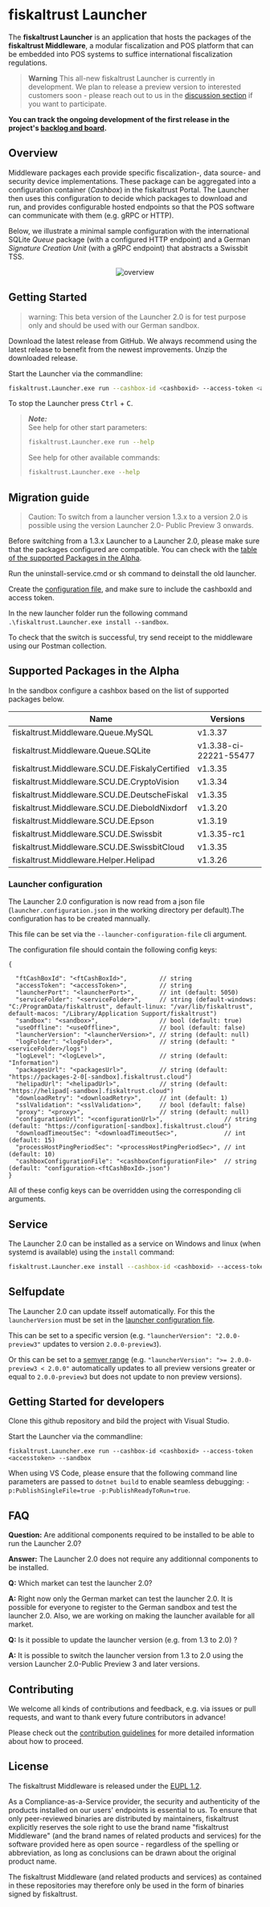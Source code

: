 # fiskaltrust Launcher
The **fiskaltrust Launcher** is an application that hosts the packages of the **fiskaltrust Middleware**, a modular fiscalization and POS platform that can be embedded into POS systems to suffice international fiscalization regulations.

> **Warning** 
>This all-new fiskaltrust Launcher is currently in development. We plan to release a preview version to interested customers soon - please reach out to us in the [discussion section](https://github.com/fiskaltrust/middleware-launcher/discussions) if you want to participate.

**You can track the ongoing development of the first release in the project's [backlog and board](https://github.com/orgs/fiskaltrust/projects/3/).**

## Overview

Middleware packages each provide specific fiscalization-, data source- and security device implementations. These package can be aggregated into a configuration container (_Cashbox_) in the fiskaltrust Portal. The Launcher then uses this configuration to decide which packages to download and run, and provides configurable hosted endpoints so that the POS software can communicate with them (e.g. gRPC or HTTP).

Below, we illustrate a minimal sample configuration with the international SQLite _Queue_ package (with a configured HTTP endpoint) and a German _Signature Creation Unit_ (with a gRPC endpoint) that abstracts a Swissbit TSS. 

<div align="center">
  <img src="./doc/images/overview.png" alt="overview" />
</div>


## Getting Started

> warning: This beta version  of the Launcher 2.0 is for test purpose only and should be used with our German sandbox.

Download the latest release from GitHub. We always recommend using the latest release to benefit from the newest improvements.
Unzip the downloaded release.

Start the Launcher via the commandline:
```sh
fiskaltrust.Launcher.exe run --cashbox-id <cashboxid> --access-token <accesstoken> --sandbox
```

To stop the Launcher press <kbd>Ctrl</kbd> + <kbd>C</kbd>.

> ***Note:***  
> See help for other start parameters:
> ```sh
> fiskaltrust.Launcher.exe run --help
> ```
> See help for other available commands:
> ```sh
> fiskaltrust.Launcher.exe --help
> ```

## Migration guide

> Caution: To switch from a launcher version 1.3.x to a version 2.0 is possible using the version Launcher 2.0- Public Preview 3 onwards.

Before switching from a 1.3.x Launcher to a Launcher 2.0, please make sure that the packages configured are compatible. You can check with the [table of the supported Packages in the Alpha](#supported-packages-in-the-alpha).

Run the uninstall-service.cmd or sh command to deinstall the old launcher.

Create the [configuration file](#launcher-configuration), and make sure to include the cashboxId and access token. 

In the new launcher folder run the following command `.\fiskaltrust.Launcher.exe install --sandbox`.

To check that the switch is successful, try send receipt to the middleware using our Postman collection.
## Supported Packages in the Alpha

In the sandbox configure a cashbox based on the list of supported packages below.

| Name                                           | Versions               |
| ---------------------------------------------- | ---------------------- |
| fiskaltrust.Middleware.Queue.MySQL             | v1.3.37                |
| fiskaltrust.Middleware.Queue.SQLite            | v1.3.38-ci-22221-55477 |
| fiskaltrust.Middleware.SCU.DE.FiskalyCertified | v1.3.35                |
| fiskaltrust.Middleware.SCU.DE.CryptoVision     | v1.3.34                |
| fiskaltrust.Middleware.SCU.DE.DeutscheFiskal   | v1.3.35                |
| fiskaltrust.Middleware.SCU.DE.DieboldNixdorf   | v1.3.20                |
| fiskaltrust.Middleware.SCU.DE.Epson            | v1.3.19                |
| fiskaltrust.Middleware.SCU.DE.Swissbit         | v1.3.35-rc1            |
| fiskaltrust.Middleware.SCU.DE.SwissbitCloud    | v1.3.35                |
| fiskaltrust.Middleware.Helper.Helipad          | v1.3.26                |

### Launcher configuration

The Launcher 2.0 configuration is now read from a json file (`launcher.configuration.json` in the working directory per default).The configuration has to be created mannually.

This file can be set via the `--launcher-configuration-file` cli argument.

The configuration file should contain the following config keys:
```jsonc
{
  
  "ftCashBoxId": "<ftCashBoxId>",         // string
  "accessToken": "<accessToken>",         // string
  "launcherPort": "<launcherPort>",       // int (default: 5050)
  "serviceFolder": "<serviceFolder>",     // string (default-windows: "C:/ProgramData/fiskaltrust", default-linux: "/var/lib/fiskaltrust", default-macos: "/Library/Application Support/fiskaltrust")
  "sandbox": "<sandbox>",                 // bool (default: true)
  "useOffline": "<useOffline>",           // bool (default: false)
  "launcherVersion": "<launcherVersion>", // string (default: null)
  "logFolder": "<logFolder>",             // string (default: "<serviceFolder>/logs")
  "logLevel": "<logLevel>",               // string (default: "Information")
  "packagesUrl": "<packagesUrl>",         // string (default: "https://packages-2-0[-sandbox].fiskaltrust.cloud")
  "helipadUrl": "<helipadUrl>",           // string (default: "https://helipad[-sandbox].fiskaltrust.cloud")
  "downloadRetry": "<downloadRetry>",     // int (default: 1)
  "sslValidation": "<sslValidation>",     // bool (default: false)
  "proxy": "<proxy>",                     // string (default: null)
  "configurationUrl": "<configurationUrl>",                 // string (default: "https://configuration[-sandbox].fiskaltrust.cloud")
  "downloadTimeoutSec": "<downloadTimeoutSec>",             // int (default: 15)
  "processHostPingPeriodSec": "<processHostPingPeriodSec>", // int (default: 10)
  "cashboxConfigurationFile": "<cashboxConfigurationFile>"  // string (default: "configuration-<ftCashBoxId>.json")
}
```
All of these config keys can be overridden using the corresponding cli arguments.

## Service

The Launcher 2.0 can be installed as a service on Windows and linux (when systemd is available) using the `install` command:
```sh
fiskaltrust.Launcher.exe install --cashbox-id <cashboxid> --access-token <accesstoken> --launcher-configuration-file <launcher-configuration-file>
```

## Selfupdate

The Launcher 2.0 can update itsself automatically. For this the `launcherVersion` must be set in the [launcher configuration file](#launcher-configuration).

This can be set to a specific version (e.g. `"launcherVersion": "2.0.0-preview3"` updates to version `2.0.0-preview3`).

Or this can be set to a [semver range](https://devhints.io/semver#ranges) (e.g. `"launcherVersion": ">= 2.0.0-preview3 < 2.0.0"` automatically updates to all preview versions greater or equal to `2.0.0-preview3` but does not update to non preview versions).

## Getting Started for developers

Clone this github repository and bild the project with Visual Studio.

Start the Launcher via the commandline:
```pwsh
fiskaltrust.Launcher.exe run --cashbox-id <cashboxid> --access-token <accesstoken> --sandbox
```

When using VS Code, please ensure that the following command line parameters are passed to `dotnet build` to enable seamless debugging: `-p:PublishSingleFile=true -p:PublishReadyToRun=true`.

## FAQ

**Question:** Are additional components required to be installed to be able to run the Launcher 2.0?

**Answer:** The Launcher 2.0 does not require any additionnal components to be installed. 

**Q:** Which market can test the launcher 2.0?

**A:** Right now only the German market can test the launcher 2.0. It is possible for everyone to register to the German sandbox and test the launcher 2.0.  Also, we are working on making the launcher available for all market.

**Q:** Is it possible to update the launcher version (e.g. from 1.3 to 2.0) ?

**A:** It is possible to switch the launcher version from 1.3 to 2.0 using the version Launcher 2.0-Public Preview 3 and later versions.

## Contributing
We welcome all kinds of contributions and feedback, e.g. via issues or pull requests, and want to thank every future contributors in advance!

Please check out the [contribution guidelines](CONTRIBUTING.md) for more detailed information about how to proceed.

## License
The fiskaltrust Middleware is released under the [EUPL 1.2](./LICENSE). 

As a Compliance-as-a-Service provider, the security and authenticity of the products installed on our users' endpoints is essential to us. To ensure that only peer-reviewed binaries are distributed by maintainers, fiskaltrust explicitly reserves the sole right to use the brand name "fiskaltrust Middleware" (and the brand names of related products and services) for the software provided here as open source - regardless of the spelling or abbreviation, as long as conclusions can be drawn about the original product name.  

The fiskaltrust Middleware (and related products and services) as contained in these repositories may therefore only be used in the form of binaries signed by fiskaltrust. 
